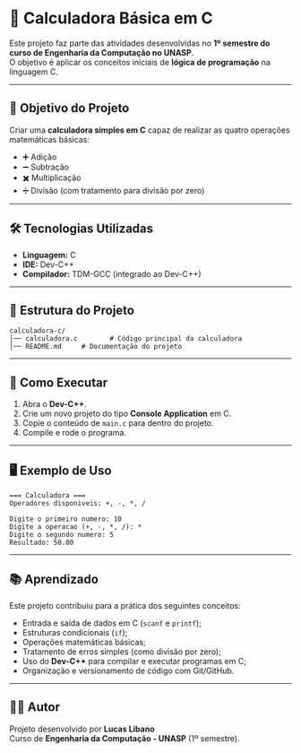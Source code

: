 # 📘 Calculadora Básica em C

Este projeto faz parte das atividades desenvolvidas no **1º semestre do curso de Engenharia da Computação no UNASP**.  
O objetivo é aplicar os conceitos iniciais de **lógica de programação** na linguagem C.

---

## 🎯 Objetivo do Projeto
Criar uma **calculadora simples em C** capaz de realizar as quatro operações matemáticas básicas:

- ➕ Adição  
- ➖ Subtração  
- ✖️ Multiplicação  
- ➗ Divisão (com tratamento para divisão por zero)

---

## 🛠️ Tecnologias Utilizadas
- **Linguagem:** C  
- **IDE:** Dev-C++  
- **Compilador:** TDM-GCC (integrado ao Dev-C++)  

---

## 📂 Estrutura do Projeto
```
calculadora-c/
│── calculadora.c        # Código principal da calculadora
│── README.md     # Documentação do projeto
```

---

## 🚀 Como Executar
1. Abra o **Dev-C++**.  
2. Crie um novo projeto do tipo **Console Application** em C.  
3. Copie o conteúdo de `main.c` para dentro do projeto.  
4. Compile e rode o programa.  

---

## 🖥️ Exemplo de Uso
```
=== Calculadora ===
Operadores disponiveis: +, -, *, /

Digite o primeiro numero: 10
Digite a operacao (+, -, *, /): *
Digite o segundo numero: 5
Resultado: 50.00
```

---

## 📚 Aprendizado
Este projeto contribuiu para a prática dos seguintes conceitos:
- Entrada e saída de dados em C (`scanf` e `printf`);
- Estruturas condicionais (`if`);
- Operações matemáticas básicas;
- Tratamento de erros simples (como divisão por zero);
- Uso do **Dev-C++** para compilar e executar programas em C;
- Organização e versionamento de código com Git/GitHub.

---

## 👨‍🎓 Autor
Projeto desenvolvido por **Lucas Libano**  
Curso de **Engenharia da Computação - UNASP** (1º semestre).  
